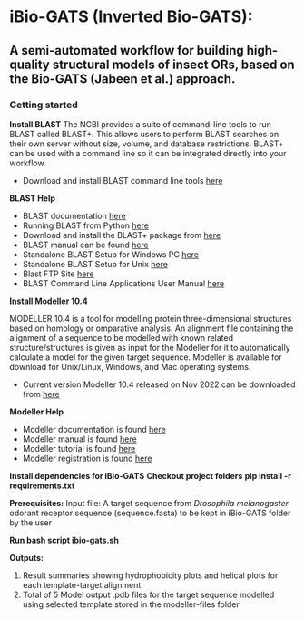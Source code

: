# iBio-GATS (Inverted Bio-GATS): 
## A semi-automated workflow for building high-quality structural models of insect ORs, based on the Bio-GATS (Jabeen et al.) approach.
### Getting started 
**Install BLAST**
The NCBI provides a suite of command-line tools to run BLAST called BLAST+. This allows users to perform BLAST searches on their own server without size, volume, and database restrictions. BLAST+ can be used with a command line so it can be integrated directly into your workflow.

-  Download and install BLAST command line tools [here](https://ftp.ncbi.nlm.nih.gov/blast/executables/blast+/LATEST/)

**BLAST Help**
-  BLAST documentation [here](https://biopython.readthedocs.io/en/latest/chapter_blast.html)
-  Running BLAST from Python [here](https://gtpb.github.io/PPB18/assets/15_Running-BLAST_sys.argv)
-  Download and install the BLAST+ package from [here](http://blast.ncbi.nlm.nih.gov/Blast.cgi?CMD=Web&PAGE_TYPE=BlastDocs&DOC_TYPE=Download)
-  BLAST manual can be found [here](http://www.ncbi.nlm.nih.gov/books/NBK1762/)
-  Standalone BLAST Setup for Windows PC [here](https://www.ncbi.nlm.nih.gov/books/NBK52637/)
-  Standalone BLAST Setup for Unix [here](https://www.ncbi.nlm.nih.gov/books/n/helpblast/chapter1/)
-  Blast FTP Site [here](https://www.ncbi.nlm.nih.gov/books/NBK62345/)
-  BLAST Command Line Applications User Manual [here](https://www.ncbi.nlm.nih.gov/books/NBK279688/)

**Install Modeller 10.4**

MODELLER 10.4 is a tool for modelling protein three-dimensional structures based on homology or omparative analysis. An alignment file containing the alignment of a sequence to be modelled with known related structure/structures is given as input for the Modeller for it to automatically calculate a model for the given target sequence. Modeller is available for download for Unix/Linux, Windows, and Mac operating systems.                                       

- Current version Modeller 10.4 released on Nov 2022 can be downloaded from [here](https://salilab.org/modeller/download_installation.html)

**Modeller Help** 
- Modeller documentation is found [here](https://salilab.org/modeller/documentation.html)
- Modeller manual is found [here](https://salilab.org/modeller/manual/)
- Modeller tutorial is found [here](https://salilab.org/modeller/tutorial/)
- Modeller registration is found [here](https://salilab.org/modeller/registration.html) 

**Install dependencies for iBio-GATS**
**Checkout project folders**
**pip install -r requirements.txt**


**Prerequisites:**
Input file: A target sequence from _Drosophila melanogaster_ odorant receptor sequence (sequence.fasta) to be kept in iBio-GATS folder by the user

**Run bash script ibio-gats.sh**

**Outputs:**
1. Result summaries showing hydrophobicity plots and helical plots for each template-target alignment.
1. Total of 5 Model output .pdb files for the target sequence modelled using selected template stored in the modeller-files folder

